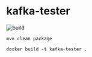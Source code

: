 # kafka-tester
![build](https://travis-ci.org/rso-vaje-6315/kafka-tester.svg)


`mvn clean package`


`docker build -t kafka-tester .`